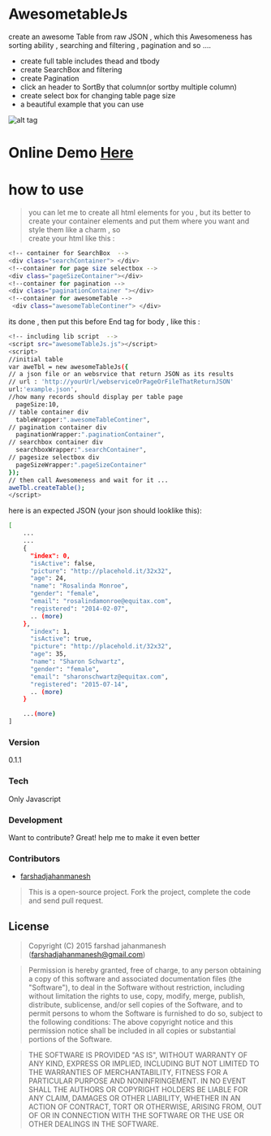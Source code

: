 # AwesometableJs

create an awesome Table from raw JSON , which this Awesomeness has  sorting ability , searching and filtering , pagination and so ....
  - create full table includes thead and tbody
  - create SearchBox and filtering
  - create Pagination
  - click an header to SortBy that column(or sortby multiple column)
  - create select box for changing table page size
  - a beautiful example that you can use

  ![alt tag](http://farshadjahanmanesh.ir/WATCHME.png "Screenshot")

# Online Demo [Here]



# how to use
> you can let me to create all html elements for you  , but its better to create your container  elements and put them where you want and style them like a charm , so  
create your html like this :
```sh
<!-- container for SearchBox  -->
<div class="searchContainer"> </div>
<!--container for page size selectbox -->
<div class="pageSizeContainer"></div>
<!--container for pagination -->
<div class="paginationContainer "></div>
<!--container for awesomeTable -->
 <div class="awesomeTableContiner"> </div>
```
its done , then put this before End tag for body , like this :
```sh
<!-- including lib script  -->
<script src="awesomeTableJs.js"></script>
<script>
//initial table
var aweTbl = new awesomeTableJs({
// a json file or an websrvice that return JSON as its results
// url : 'http://yourUrl/webserviceOrPageOrFileThatReturnJSON'
url:'example.json',
//how many records should display per table page
  pageSize:10,
// table container div
  tableWrapper:".awesomeTableContiner",
// pagination container div
  paginationWrapper:".paginationContainer",
// searchbox container div
  searchboxWrapper:".searchContainer",
// pagesize selectbox div
  pageSizeWrapper:".pageSizeContainer"
});
// then call Awesomeness and wait for it ...
aweTbl.createTable();
</script>
```

here is an expected JSON (your json should looklike this):
```sh
[
    ...
    ...
    {
      "index": 0,
      "isActive": false,
      "picture": "http://placehold.it/32x32",
      "age": 24,
      "name": "Rosalinda Monroe",
      "gender": "female",
      "email": "rosalindamonroe@equitax.com",
      "registered": "2014-02-07",
      .. (more)
    },
      "index": 1,
      "isActive": true,
      "picture": "http://placehold.it/32x32",
      "age": 35,
      "name": "Sharon Schwartz",
      "gender": "female",
      "email": "sharonschwartz@equitax.com",
      "registered": "2015-07-14",
      .. (more)
    }

    ...(more)
]
```
### Version
0.1.1

### Tech

Only Javascript

### Development
Want to contribute? Great!
help me to make it even better

### Contributors
* [farshadjahanmanesh]

> This is a open-source project. Fork the project, complete the code and send pull request.

License
----
> Copyright (C) 2015 farshad jahanmanesh (farshadjahanmanesh@gmail.com)

>Permission is hereby granted, free of charge, to any person obtaining a copy of this software and associated
documentation files (the "Software"), to deal in the Software without restriction, including without limitation
the rights to use, copy, modify, merge, publish, distribute, sublicense, and/or sell copies of the Software,
and to permit persons to whom the Software is furnished to do so, subject to the following conditions:
The above copyright notice and this permission notice shall be included in all copies or substantial portions
of the Software.

>THE SOFTWARE IS PROVIDED "AS IS", WITHOUT WARRANTY OF ANY KIND, EXPRESS OR IMPLIED, INCLUDING BUT NOT LIMITED
TO THE WARRANTIES OF MERCHANTABILITY, FITNESS FOR A PARTICULAR PURPOSE AND NONINFRINGEMENT. IN NO EVENT SHALL
THE AUTHORS OR COPYRIGHT HOLDERS BE LIABLE FOR ANY CLAIM, DAMAGES OR OTHER LIABILITY, WHETHER IN AN ACTION OF
CONTRACT, TORT OR OTHERWISE, ARISING FROM, OUT OF OR IN CONNECTION WITH THE SOFTWARE OR THE USE OR OTHER DEALINGS
IN THE SOFTWARE.

[farshadjahanmanesh]: <https://github.com/farshadjahanmanesh>
[Here]:<http://awesometablejs.aorb.ir/default.aspx>
